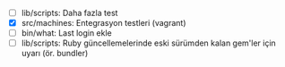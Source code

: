 - [ ] lib/scripts: Daha fazla test
- [X] src/machines: Entegrasyon testleri (vagrant)
- [ ] bin/what: Last login ekle
- [ ] lib/scripts: Ruby güncellemelerinde eski sürümden kalan gem'ler için uyarı (ör. bundler)
